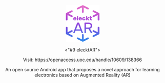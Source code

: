 <p align="center">
  <img width="105" height="115" src="https://github.com/vsafontlopez/elecktAR/blob/main/assets/elecktAR_icon.png">
</p>

<p align="center">
  <"#9 elecktAR">
</p>
  
<p align="center">
  Visit: https://openaccess.uoc.edu/handle/10609/138366
</p>

<p align="center">
  An open source Android app that proposes a novel approach for learning electronics based on Augmented Reality (AR)
</p>



